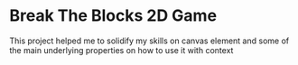 # Break The Blocks 2D Game
 This project helped me to solidify my skills on canvas element and some of the main underlying properties on how to use it with context
